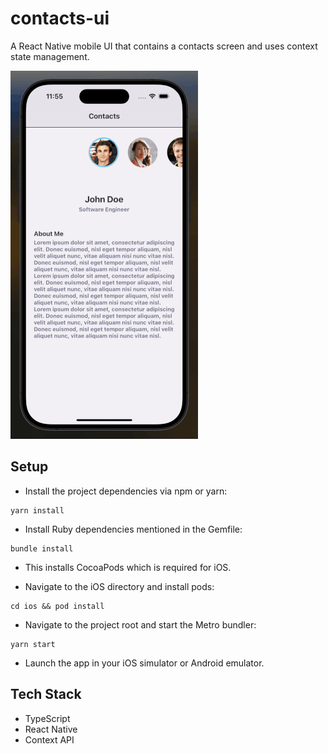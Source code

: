 # contacts-ui

A React Native mobile UI that contains a contacts screen and uses context state management.

![RN Challenge Demo](./src/assets/contacts-ui-demo.gif)

## Setup

-   Install the project dependencies via npm or yarn:

```
yarn install
```

-   Install Ruby dependencies mentioned in the Gemfile:

```
bundle install
```

-   This installs CocoaPods which is required for iOS.

-   Navigate to the iOS directory and install pods:

```
cd ios && pod install
```

-   Navigate to the project root and start the Metro bundler:

```
yarn start
```

-   Launch the app in your iOS simulator or Android emulator.

## Tech Stack

-   TypeScript
-   React Native
-   Context API
